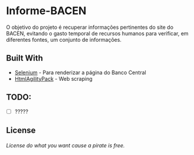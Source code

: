 # Informe-BACEN
O objetivo do projeto é recuperar informações pertinentes do site do BACEN, evitando o gasto temporal de recursos humanos para verificar, em diferentes fontes, um conjunto de informações.

## Built With

* [Selenium](https://www.seleniumhq.org/) - Para renderizar a página do Banco Central
* [HtmlAgilityPack](https://html-agility-pack.net/) - Web scraping

## TODO:
- [ ] ?????

## License
###### License do what you want cause a pirate is free.
